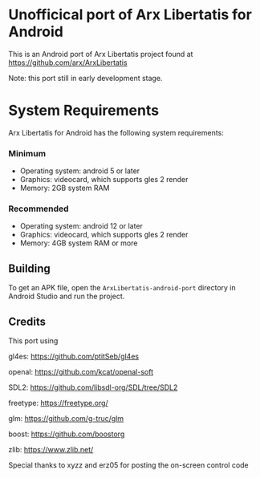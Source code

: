 # Unofficical port of Arx Libertatis for Android
This is an Android port of Arx Libertatis project found at https://github.com/arx/ArxLibertatis

Note: this port still in early development stage.

# System Requirements

Arx Libertatis for Android has the following system requirements:

### Minimum
* Operating system: android 5 or later
* Graphics: videocard, which supports gles 2 render
* Memory: 2GB system RAM

### Recommended
* Operating system: android 12 or later
* Graphics: videocard, which supports gles 2 render
* Memory: 4GB system RAM or more

## Building

To get an APK file, open the `ArxLibertatis-android-port` directory in Android Studio and run the project.

## Credits
This port using

gl4es: https://github.com/ptitSeb/gl4es

openal: https://github.com/kcat/openal-soft

SDL2: https://github.com/libsdl-org/SDL/tree/SDL2

freetype: https://freetype.org/

glm: https://github.com/g-truc/glm

boost: https://github.com/boostorg

zlib: https://www.zlib.net/

Special thanks to xyzz and erz05 for posting the on-screen control code
